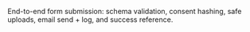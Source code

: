 End-to-end form submission: schema validation, consent hashing, safe uploads, email send + log, and success reference.
